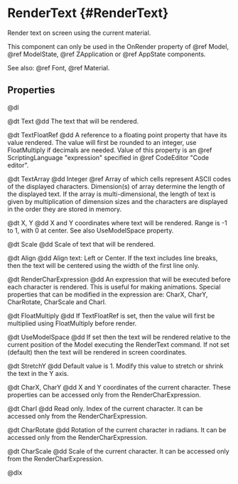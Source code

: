 # RenderText {#RenderText}

Render text on screen using the current material.

This component can only be used in the OnRender property of @ref Model, @ref ModelState, @ref ZApplication or @ref AppState components.

See also: @ref Font, @ref Material.

## Properties

@dl

@dt Text
@dd The text that will be rendered.

@dt TextFloatRef
@dd A reference to a floating point property that have its value rendered. The value will first be rounded to an integer, use FloatMultiply if decimals are needed. Value of this property is an @ref ScriptingLanguage "expression" specified in @ref CodeEditor "Code editor".

@dt TextArray
@dd Integer @ref Array of which cells represent ASCII codes of the displayed characters. Dimension(s) of array determine the length of the displayed text. If the array is multi-dimensional, the length of text is given by multiplication of dimension sizes and the characters are displayed in the order they are stored in memory.

@dt X, Y
@dd X and Y coordinates where text will be rendered. Range is -1 to 1, with 0 at center. See also UseModelSpace property.

@dt Scale
@dd Scale of text that will be rendered.

@dt Align
@dd Align text: Left or Center. If the text includes line breaks, then the text will be centered using the width of the first line only.

@dt RenderCharExpression
@dd An expression that will be executed before each character is rendered. This is useful for making animations. Special properties that can be modified in the expression are: CharX, CharY, CharRotate, CharScale and CharI.

@dt FloatMultiply
@dd If TextFloatRef is set, then the value will first be multiplied using FloatMultiply before render.

@dt UseModelSpace
@dd If set then the text will be rendered relative to the current position of the Model executing the RenderText command. If not set (default) then the text will be rendered in screen coordinates.

@dt StretchY
@dd Default value is 1. Modify this value to stretch or shrink the text in the Y axis.

@dt CharX, CharY
@dd X and Y coordinates of the current character. These properties can be accessed only from the RenderCharExpression.

@dt CharI
@dd Read only. Index of the current character. It can be accessed only from the RenderCharExpression.

@dt CharRotate
@dd Rotation of the current character in radians. It can be accessed only from the RenderCharExpression.

@dt CharScale
@dd Scale of the current character. It can be accessed only from the RenderCharExpression.

@dlx
